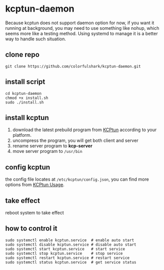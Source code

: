# kcptun-daemon
Because kcptun does not support daemon option for now, if you want it running at background, you may need to use something like nohup, which seems more like a testing method. Using systemd to manage it is a better way to handle such situation.

## clone repo

```shell
git clone https://github.com/colorfulshark/kcptun-daemon.git
```

## install script

```shell
cd kcptun-daemon
chmod +x install.sh
sudo ./install.sh
```

## install kcptun

1. download the latest prebuild program from [KCPtun](https://github.com/shadowsocks/kcptun/releases/latest) according to your platform.
2. uncompress the program, you will get both client and server
3. rename server program to **kcp-server**
4. move server program to `/usr/bin`

## config kcptun

the config file locates at `/etc/kcptun/config.json`, you can find more options from [KCPtun Usage](<https://github.com/shadowsocks/kcptun#usage>).

## take effect

reboot system to take effect

## how to control it

```shell
sudo systemctl enable kcptun.service  # enable auto start
sudo systemctl disable kcptun.service # disable auto start
sudo systemctl start kcptun.service   # start service
sudo systemctl stop kcptun.service    # stop service
sudo systemctl restart kcptun.service # restart service
sudo systemctl status kcptun.service  # get service status
```

